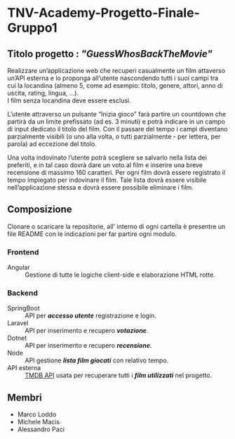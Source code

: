# TNV-Academy-Progetto-Finale-Gruppo1
<h2> Titolo progetto : <i>"GuessWhosBackTheMovie"</i></h2>
<p>Realizzare un’applicazione web che recuperi casualmente un film attaverso un’API esterna e lo proponga all’utente nascondendo tutti i suoi campi tra cui la locandina (almeno 5, come ad esempio: titolo, genere, attori, anno di uscita, rating, lingua, …). <br>I film senza locandina deve essere esclusi.</p>
<p>L’utente attraverso un pulsante “Inizia gioco” farà partire un countdown che partirà da un limite prefissato (ad es. 3 minuti) e potrà indicare in un campo di input dedicato il titolo del film. Con il passare del tempo i campi diventano parzialmente visibili (o uno alla volta, o tutti parzialmente - per lettera, per parola) ad eccezione del titolo.</p>
<p>Una volta indovinato l’utente potrà scegliere se salvarlo nella lista dei preferiti, e in tal caso dovrà dare un voto al film e inserire una breve recensione di massimo 160 caratteri. Per ogni film dovrà essere registrato il tempo impiegato per indovinare il film. Tale lista dovrà essere visibile nell’applicazione stessa e dovrà essere possibile eliminare i film.</p>
<h2>Composizione</h2>
<p>Clonare o scaricare la repositorie, all' interno di ogni cartella è presentre un file README con le indicazioni per far partire ogni modulo.</p>
   <h3>Frontend</h3>
   <dl>
    <dt>Angular</dt>
  <dd>Gestione di tutte le logiche client-side e elaborazione HTML rotte.</dd>
    <dl>
  
   <h3>Backend</h3>
   <dl>
    <dt>SpringBoot</dt>
     <dd>API per <i><b>accesso utente</b></i> registrazione e login. </dd>
    <dt>Laravel</dt>
     <dd>API per inserimento e recupero <i><b>votazione</b></i>.</dd>
    <dt>Dotnet</dt>
     <dd>API per inserimento e recupero <i><b>recensione</b></i>.</dd>
    <dt>Node</dt>
     <dd>API gestione <i><b>lista film giocati</b></i> con relativo tempo.</dd>
     <dt>API esterna</dt>
     <dd><a href="https://www.themoviedb.org/documentation/api" >TMDB API</a> usata per recuperare tutti i <b><i>film utilizzati</b></i> nel progetto.</dd>
</dl>
<h2>Membri</h2>
<ul>
  <li>Marco Loddo</li>
  <li>Michele Macis</li>
  <li>Alessandro Paci</li>

